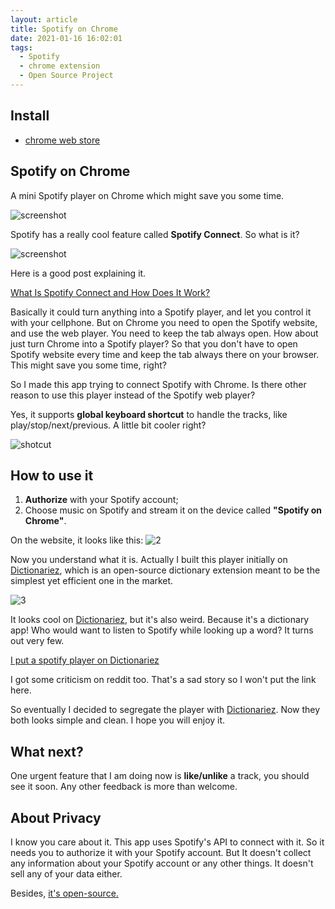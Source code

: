 ```yaml
---
layout: article
title: Spotify on Chrome
date: 2021-01-16 16:02:01
tags:
  - Spotify
  - chrome extension
  - Open Source Project
---
```


## Install

- [chrome web store](https://chrome.google.com/webstore/detail/kgniaoeehojejhienanbmikafmogfdfh)

## Spotify on Chrome
A mini Spotify player on Chrome which might save you some time. 

![screenshot](https://github.com/revir/spotify-on-chrome/raw/main/readme_images/s1.jpg)

Spotify has a really cool feature called **Spotify Connect**. So what is it?

![screenshot](https://i.imgur.com/BFKwFuB.png)

Here is a good post explaining it.

[What Is Spotify Connect and How Does It Work?](https://www.lifewire.com/spotify-connect-4570995)

Basically it could turn anything into a Spotify player, and let you control it with your cellphone. But on Chrome you need to open the Spotify website, and use the web player. You need to keep the tab always open. How about just turn Chrome into a Spotify player? So that you don't have to open Spotify website every time and keep the tab always there on your browser. This might save you some time, right?

So I made this app trying to connect Spotify with Chrome. Is there other reason to use this player instead of the Spotify web player?   

Yes, it supports **global keyboard shortcut** to handle the tracks, like play/stop/next/previous. A little bit cooler right?

![shotcut](https://i.imgur.com/plKr59R.png)

## How to use it
1. **Authorize** with your Spotify account;
2. Choose music on Spotify and stream it on the device called **"Spotify on Chrome"**.

On the website, it looks like this:
![2](https://github.com/revir/spotify-on-chrome/raw/main/readme_images/s2.png)

Now you understand what it is.
Actually I built this player initially on [Dictionariez], which is an open-source dictionary extension meant to be the simplest yet efficient one in the market. 

![3](https://revir.github.io/img/post/spotify-player.jpg)

It looks cool on [Dictionariez], but it's also weird. Because it's a dictionary app! Who would want to listen to Spotify while looking up a word? It turns out very few.

[I put a spotify player on Dictionariez](https://revir.github.io/2020/12/02/I-put-a-spotify-player-on-Dictionariez/)

I got some criticism on reddit too. That's a sad story so I won't put the link here.

So eventually I decided to segregate the player with [Dictionariez]. Now they both looks simple and clean. I hope you will enjoy it.

## What next?
One urgent feature that I am doing now is **like/unlike** a track, you should see it soon. 
Any other feedback is more than welcome.

## About Privacy
I know you care about it. This app uses Spotify's API to connect with it. So it needs you to authorize it with your Spotify account. But It doesn't collect any information about your Spotify account or any other things. It doesn't sell any of your data either.

Besides, [it's open-source.](https://github.com/revir/spotify-on-chrome)


[Dictionariez]: https://github.com/pnlpal/dictionaries
